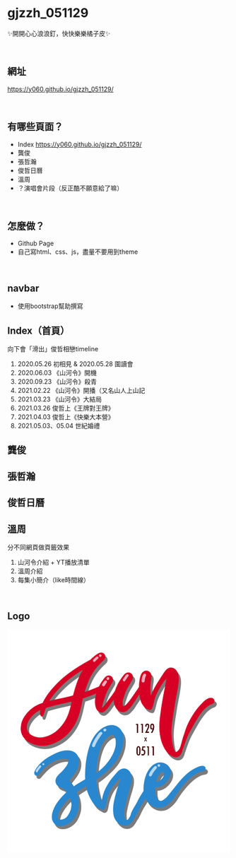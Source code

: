 # gjzzh_051129
✨開開心心浪浪釘，快快樂樂橘子皮✨

<br>

## 網址
https://y060.github.io/gjzzh_051129/

<br>

## 有哪些頁面？
* Index
  https://y060.github.io/gjzzh_051129/
* 龔俊
* 張哲瀚
* 俊哲日曆
* 溫周
* ？演唱會片段（反正酷不願意給了嘛）

<br>

## 怎麼做？
* Github Page
* 自己寫html、css、js，盡量不要用到theme

<br>

## navbar
* 使用bootstrap幫助撰寫

## Index（首頁）
向下會「滑出」俊哲相戀timeline
1. 2020.05.26 初相見 & 2020.05.28 圍讀會
2. 2020.06.03 《山河令》開機
3. 2020.09.23 《山河令》殺青
4. 2021.02.22 《山河令》開播（又名山人上山記
5. 2021.03.23 《山河令》大結局
6. 2021.03.26 俊哲上《王牌對王牌》
7. 2021.04.03 俊哲上《快樂大本營》
8. 2021.05.03、05.04 世紀婚禮

## 龔俊

## 張哲瀚

## 俊哲日曆

## 溫周
分不同網頁做頁籤效果
1. 山河令介紹 + YT播放清單
2. 溫周介紹
3. 每集小簡介（like時間線）

<br>

## Logo
![image](https://github.com/y060/gjzzh_051129/blob/main/JunZhe_Logo2.png)

<br>


